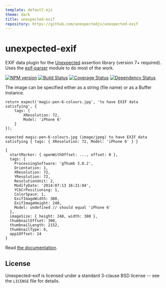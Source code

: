 ```yaml
---
template: default.ejs
theme: dark
title: unexpected-exif
repository: https://github.com/unexpectedjs/unexpected-exif
---
```


# unexpected-exif

EXIF data plugin for the [Unexpected](https://unexpected.js.org/) assertion library (version 7+ required). Uses the [exif-parser](https://github.com/bwindels/exif-parser) module to do most of the work.

[![NPM version](https://badge.fury.io/js/unexpected-exif.svg)](http://badge.fury.io/js/unexpected-exif)
[![Build Status](https://travis-ci.org/unexpectedjs/unexpected-exif.svg?branch=master)](https://travis-ci.org/unexpectedjs/unexpected-exif)
[![Coverage Status](https://coveralls.io/repos/unexpectedjs/unexpected-exif/badge.svg)](https://coveralls.io/r/unexpectedjs/unexpected-exif)
[![Dependency Status](https://david-dm.org/unexpectedjs/unexpected-exif.svg)](https://david-dm.org/unexpectedjs/unexpected-exif)

The image can be specified either as a string (file name) or as a Buffer instance.

```js#async:true
return expect('magic-pen-6-colours.jpg', 'to have EXIF data satisfying', {
    tags: {
        XResolution: 72,
        Model: 'iPhone 6'
    }
});
```

```output
expected magic-pen-6-colours.jpg (image/jpeg) to have EXIF data satisfying { tags: { XResolution: 72, Model: 'iPhone 6' } }

{
  startMarker: { openWithOffset: ..., offset: 0 },
  tags: {
    ProcessingSoftware: 'gThumb 3.0.2',
    Orientation: 1,
    XResolution: 72,
    YResolution: 72,
    ResolutionUnit: 2,
    ModifyDate: '2014:07:13 16:21:04',
    YCbCrPositioning: 1,
    ColorSpace: 1,
    ExifImageWidth: 380,
    ExifImageHeight: 248,
    Model: undefined // should equal 'iPhone 6'
  },
  imageSize: { height: 248, width: 380 },
  thumbnailOffset: 300,
  thumbnailLength: 2152,
  thumbnailType: 6,
  app1Offset: 24
}
```

Read [the documentation](http://unexpected.js.org/unexpected-exif/).

License
-------

Unexpected-exif is licensed under a standard 3-clause BSD license -- see
the `LICENSE` file for details.
